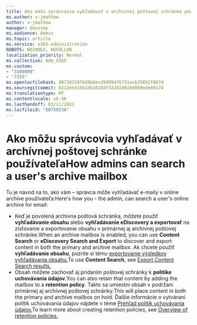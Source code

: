 ```yaml
---
title: Ako môžu správcovia vyhľadávať v archívnej poštovej schránke používateľa
ms.author: v-jmathew
author: v-jmathew
manager: dansimp
ms.audience: Admin
ms.topic: article
ms.service: o365-administration
ROBOTS: NOINDEX, NOFOLLOW
localization_priority: Normal
ms.collection: Adm_O365
ms.custom:
- "3100008"
- "7255"
ms.openlocfilehash: 00710319f8d8b6ecd9d99d76751ecb256b2f867d
ms.sourcegitcommit: 6312ee31561db36104f32282d019d069ede69174
ms.translationtype: MT
ms.contentlocale: sk-SK
ms.lasthandoff: 03/11/2021
ms.locfileid: "50750536"
---
```

# <a name="how-admins-can-search-a-users-archive-mailbox"></a><span data-ttu-id="23789-102">Ako môžu správcovia vyhľadávať v archívnej poštovej schránke používateľa</span><span class="sxs-lookup"><span data-stu-id="23789-102">How admins can search a user's archive mailbox</span></span>

<span data-ttu-id="23789-103">Tu je návod na to, ako vám – správca môže vyhľadávať e-maily v online archíve používateľa:</span><span class="sxs-lookup"><span data-stu-id="23789-103">Here's how you - the admin, can search a user's online archive for email:</span></span>

* <span data-ttu-id="23789-104">Keď je povolená archívna poštová schránka, môžete použiť **vyhľadávanie obsahu** alebo **vyhľadávanie eDiscovery a exportovať** na zisťovanie a exportovanie obsahu v primárnej aj archívnej poštovej schránke.</span><span class="sxs-lookup"><span data-stu-id="23789-104">When an archive mailbox is enabled, you can use **Content Search** or **eDiscovery Search and Export** to discover and export content in both the primary and archive mailbox.</span></span> <span data-ttu-id="23789-105">Ak chcete použiť **vyhľadávanie obsahu**, pozrite si tému [exportovanie výsledkov vyhľadávania obsahu.](https://docs.microsoft.com/office365/securitycompliance/export-search-results)</span><span class="sxs-lookup"><span data-stu-id="23789-105">To use **Content Search**, see [Export Content Search results.](https://docs.microsoft.com/office365/securitycompliance/export-search-results)</span></span>
* <span data-ttu-id="23789-106">Obsah môžete zachovať aj pridaním poštovej schránky k **politike uchovávania údajov**.</span><span class="sxs-lookup"><span data-stu-id="23789-106">You can also retain that content by adding the mailbox to a **retention policy**.</span></span> <span data-ttu-id="23789-107">Takto sa umiestni obsah v podržaní primárnej aj archívnej poštovej schránky.</span><span class="sxs-lookup"><span data-stu-id="23789-107">This will place content in both the primary and archive mailbox on hold.</span></span> <span data-ttu-id="23789-108">Ďalšie informácie o vytváraní politík uchovávania údajov nájdete v téme [Prehľad politík uchovávania údajov.](https://docs.microsoft.com/office365/securitycompliance/retention-policies)</span><span class="sxs-lookup"><span data-stu-id="23789-108">To learn more about creating retention policies, see [Overview of retention policies.](https://docs.microsoft.com/office365/securitycompliance/retention-policies)</span></span>
